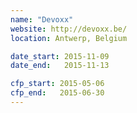 ```yaml
---
name: "Devoxx"
website: http://devoxx.be/
location: Antwerp, Belgium

date_start: 2015-11-09
date_end:   2015-11-13

cfp_start: 2015-05-06
cfp_end:   2015-06-30
---
```

